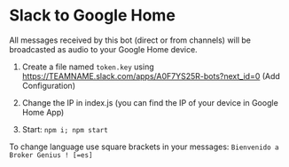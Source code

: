 # Slack to Google Home

All messages received by this bot (direct or from channels) will be broadcasted as audio to your Google Home device.


1. Create a file named `token.key` using  https://TEAMNAME.slack.com/apps/A0F7YS25R-bots?next_id=0 (Add Configuration)

2. Change the IP in index.js (you can find the IP of your device in Google Home App)

3. Start: `npm i; npm start`

To change language use square brackets in your messages:
`Bienvenido a Broker Genius ! [=es]`
